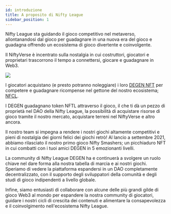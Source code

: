 ```yaml
---
id: introduzione
title: A proposito di Nifty League
sidebar_position: 1
---
```


Nifty League sta guidando il gioco competitivo nel metaverso, allontanandosi dal gioco per guadagnare in una nuova era del gioco e guadagna offrendo un ecosistema di gioco divertente e coinvolgente.

Il NiftyVerse è incentrato sulla nostalgia in cui costruttori, giocatori e proprietari trascorrono il tempo a connettersi, giocare e guadagnare in Web3.

![](/img/story.gif)

I giocatori acquistano (e presto potranno noleggiare) i loro [DEGEN NFT](https://opensea.io/collection/niftydegen) per competere e guadagnare ricompense nel gettone del nostro ecosistema; [NFCL](https://www.coingecko.com/en/coins/nifty-league).

I DEGEN guadagnano token NFTL attraverso il gioco, il che ti dà un pezzo di proprietà nel DAO della Nifty League, la possibilità di acquistare risorse di gioco tramite il nostro mercato, acquistare terreni nel NiftyVerse e altro ancora.

Il nostro team si impegna a rendere i nostri giochi altamente competitivi e pieni di nostalgia dei giorni felici dei giochi retrò! Al lancio a settembre 2021, abbiamo rilasciato il nostro primo gioco Nifty Smashers; un picchiaduro NFT in cui combatti con i tuoi amici DEGEN in 5 emozionanti livelli.

La community di Nifty League DEGEN ha e continuerà a svolgere un ruolo chiave nel dare forma alla nostra tabella di marcia e ai nostri giochi. Speriamo di vedere la piattaforma espandersi in un DAO completamente decentralizzato, con il supporto degli sviluppatori della comunità e degli studi di gioco indipendenti a livello globale.

Infine, siamo entusiasti di collaborare con alcune delle più grandi gilde di gioco Web3 al mondo per espandere la nostra community di giocatori, guidare i nostri cicli di crescita dei contenuti e alimentare la consapevolezza e il coinvolgimento nell'ecosistema Nifty League.
